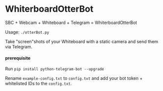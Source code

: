 # WhiterboardOtterBot

SBC + Webcam + Whiteboard + Telegram = WhiterboardOtterBot

Usage: `./otterBot.py`

Take "screen"shots of your Whiteboard with a static camera and send them via Telegram.

#### prerequisite

Run `pip install python-telegram-bot --upgrade`

Rename `example-config.txt` to `config.txt` and add your bot token + whitelisted IDs to the `config.txt`.
